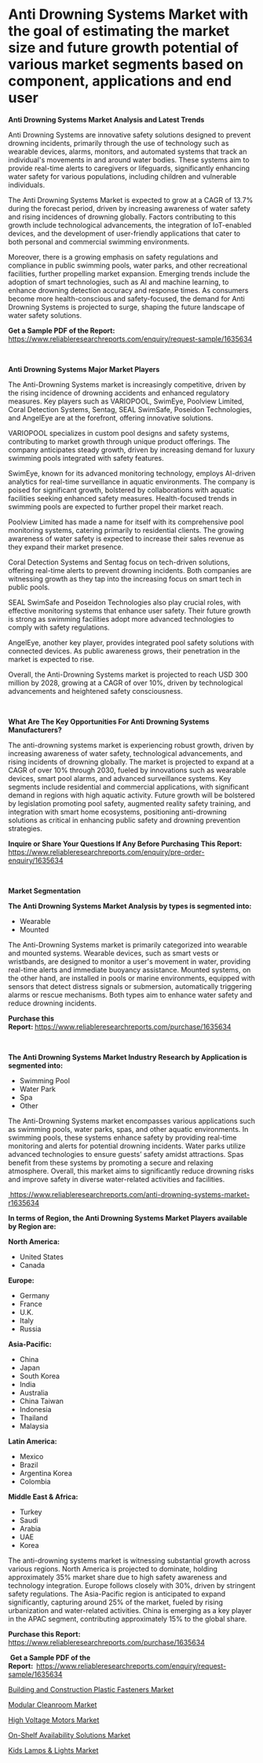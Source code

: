 <p><h1>Anti Drowning Systems Market with the goal of estimating the market size and future growth potential of various market segments based on component, applications and end user</h1></p><p><strong>Anti Drowning Systems Market Analysis and Latest Trends</strong></p>
<p><p>Anti Drowning Systems are innovative safety solutions designed to prevent drowning incidents, primarily through the use of technology such as wearable devices, alarms, monitors, and automated systems that track an individual's movements in and around water bodies. These systems aim to provide real-time alerts to caregivers or lifeguards, significantly enhancing water safety for various populations, including children and vulnerable individuals.</p><p>The Anti Drowning Systems Market is expected to grow at a CAGR of 13.7% during the forecast period, driven by increasing awareness of water safety and rising incidences of drowning globally. Factors contributing to this growth include technological advancements, the integration of IoT-enabled devices, and the development of user-friendly applications that cater to both personal and commercial swimming environments. </p><p>Moreover, there is a growing emphasis on safety regulations and compliance in public swimming pools, water parks, and other recreational facilities, further propelling market expansion. Emerging trends include the adoption of smart technologies, such as AI and machine learning, to enhance drowning detection accuracy and response times. As consumers become more health-conscious and safety-focused, the demand for Anti Drowning Systems is projected to surge, shaping the future landscape of water safety solutions.</p></p>
<p><strong>Get a Sample PDF of the Report:&nbsp;</strong> <a href="https://www.reliableresearchreports.com/enquiry/request-sample/1635634?utm_campaign=37&utm_medium=2&utm_source=Github&utm_content=ia&utm_term=02102024&utm_id=anti-drowning-systems">https://www.reliableresearchreports.com/enquiry/request-sample/1635634</a></p>
<p>&nbsp;</p>
<p><strong>Anti Drowning Systems Major Market Players</strong></p>
<p><p>The Anti-Drowning Systems market is increasingly competitive, driven by the rising incidence of drowning accidents and enhanced regulatory measures. Key players such as VARIOPOOL, SwimEye, Poolview Limited, Coral Detection Systems, Sentag, SEAL SwimSafe, Poseidon Technologies, and AngelEye are at the forefront, offering innovative solutions.</p><p>VARIOPOOL specializes in custom pool designs and safety systems, contributing to market growth through unique product offerings. The company anticipates steady growth, driven by increasing demand for luxury swimming pools integrated with safety features.</p><p>SwimEye, known for its advanced monitoring technology, employs AI-driven analytics for real-time surveillance in aquatic environments. The company is poised for significant growth, bolstered by collaborations with aquatic facilities seeking enhanced safety measures. Health-focused trends in swimming pools are expected to further propel their market reach.</p><p>Poolview Limited has made a name for itself with its comprehensive pool monitoring systems, catering primarily to residential clients. The growing awareness of water safety is expected to increase their sales revenue as they expand their market presence.</p><p>Coral Detection Systems and Sentag focus on tech-driven solutions, offering real-time alerts to prevent drowning incidents. Both companies are witnessing growth as they tap into the increasing focus on smart tech in public pools.</p><p>SEAL SwimSafe and Poseidon Technologies also play crucial roles, with effective monitoring systems that enhance user safety. Their future growth is strong as swimming facilities adopt more advanced technologies to comply with safety regulations.</p><p>AngelEye, another key player, provides integrated pool safety solutions with connected devices. As public awareness grows, their penetration in the market is expected to rise.</p><p>Overall, the Anti-Drowning Systems market is projected to reach USD 300 million by 2028, growing at a CAGR of over 10%, driven by technological advancements and heightened safety consciousness.</p></p>
<p>&nbsp;</p>
<p><strong>What Are The Key Opportunities For Anti Drowning Systems Manufacturers?</strong></p>
<p><p>The anti-drowning systems market is experiencing robust growth, driven by increasing awareness of water safety, technological advancements, and rising incidents of drowning globally. The market is projected to expand at a CAGR of over 10% through 2030, fueled by innovations such as wearable devices, smart pool alarms, and advanced surveillance systems. Key segments include residential and commercial applications, with significant demand in regions with high aquatic activity. Future growth will be bolstered by legislation promoting pool safety, augmented reality safety training, and integration with smart home ecosystems, positioning anti-drowning solutions as critical in enhancing public safety and drowning prevention strategies.</p></p>
<p><strong>Inquire or Share Your Questions If Any Before Purchasing This Report:</strong> <a href="https://www.reliableresearchreports.com/enquiry/pre-order-enquiry/1635634?utm_campaign=37&utm_medium=2&utm_source=Github&utm_content=ia&utm_term=02102024&utm_id=anti-drowning-systems">https://www.reliableresearchreports.com/enquiry/pre-order-enquiry/1635634</a></p>
<p>&nbsp;</p>
<p><strong>Market Segmentation</strong></p>
<p><strong>The Anti Drowning Systems Market Analysis by types is segmented into:</strong></p>
<p><ul><li>Wearable</li><li>Mounted</li></ul></p>
<p><p>The Anti-Drowning Systems market is primarily categorized into wearable and mounted systems. Wearable devices, such as smart vests or wristbands, are designed to monitor a user's movement in water, providing real-time alerts and immediate buoyancy assistance. Mounted systems, on the other hand, are installed in pools or marine environments, equipped with sensors that detect distress signals or submersion, automatically triggering alarms or rescue mechanisms. Both types aim to enhance water safety and reduce drowning incidents.</p></p>
<p><strong>Purchase this Report:&nbsp;</strong><a href="https://www.reliableresearchreports.com/purchase/1635634?utm_campaign=37&utm_medium=2&utm_source=Github&utm_content=ia&utm_term=02102024&utm_id=anti-drowning-systems">https://www.reliableresearchreports.com/purchase/1635634</a></p>
<p>&nbsp;</p>
<p><strong>The Anti Drowning Systems Market Industry Research by Application is segmented into:</strong></p>
<p><ul><li>Swimming Pool</li><li>Water Park</li><li>Spa</li><li>Other</li></ul></p>
<p><p>The Anti-Drowning Systems market encompasses various applications such as swimming pools, water parks, spas, and other aquatic environments. In swimming pools, these systems enhance safety by providing real-time monitoring and alerts for potential drowning incidents. Water parks utilize advanced technologies to ensure guests’ safety amidst attractions. Spas benefit from these systems by promoting a secure and relaxing atmosphere. Overall, this market aims to significantly reduce drowning risks and improve safety in diverse water-related activities and facilities.</p></p>
<p><a href="https://www.reliableresearchreports.com/anti-drowning-systems-market-r1635634?utm_campaign=37&utm_medium=2&utm_source=Github&utm_content=ia&utm_term=02102024&utm_id=anti-drowning-systems">&nbsp;https://www.reliableresearchreports.com/anti-drowning-systems-market-r1635634</a></p>
<p><strong>In terms of Region, the Anti Drowning Systems Market Players available by Region are:</strong></p>
<p>
    <p> <strong> North America: </strong>
        <ul>
            <li>United States</li>
            <li>Canada</li>
        </ul>
        </p> 
    <p> <strong> Europe: </strong>
        <ul>
            <li>Germany</li>
            <li>France</li>
            <li>U.K.</li>
            <li>Italy</li>
            <li>Russia</li>
        </ul>
        </p> 
    <p> <strong> Asia-Pacific: </strong>
        <ul>
            <li>China</li>
            <li>Japan</li>
            <li>South Korea</li>
            <li>India</li>
            <li>Australia</li>
            <li>China Taiwan</li>
            <li>Indonesia</li>
            <li>Thailand</li>
            <li>Malaysia</li>
        </ul>
        </p> 
    <p> <strong> Latin America: </strong>
        <ul>
            <li>Mexico</li>
            <li>Brazil</li>
            <li>Argentina Korea</li>
            <li>Colombia</li>
        </ul>
        </p> 
    <p> <strong> Middle East & Africa: </strong>
        <ul>
            <li>Turkey</li>
            <li>Saudi</li>
            <li>Arabia</li>
            <li>UAE</li>
            <li>Korea</li>
        </ul>
    </p>
    </p>
<p><p>The anti-drowning systems market is witnessing substantial growth across various regions. North America is projected to dominate, holding approximately 35% market share due to high safety awareness and technology integration. Europe follows closely with 30%, driven by stringent safety regulations. The Asia-Pacific region is anticipated to expand significantly, capturing around 25% of the market, fueled by rising urbanization and water-related activities. China is emerging as a key player in the APAC segment, contributing approximately 15% to the global share.</p></p>
<p><strong>Purchase this Report: </strong><a href="https://www.reliableresearchreports.com/purchase/1635634?utm_campaign=37&utm_medium=2&utm_source=Github&utm_content=ia&utm_term=02102024&utm_id=anti-drowning-systems">https://www.reliableresearchreports.com/purchase/1635634</a></p>
<p>&nbsp;<strong>Get a Sample PDF of the Report:&nbsp;&nbsp;</strong><a href="https://www.reliableresearchreports.com/enquiry/request-sample/1635634?utm_campaign=37&utm_medium=2&utm_source=Github&utm_content=ia&utm_term=02102024&utm_id=anti-drowning-systems">https://www.reliableresearchreports.com/enquiry/request-sample/1635634</a></p>
<p><strong></strong></p>
<p><p><a href="https://issuu.com/reportprime-2/docs/building-and-construction-plastic-f_6b33d312bdb1ce?utm_campaign=37&utm_medium=2&utm_source=Github&utm_content=ia&utm_term=02102024&utm_id=anti-drowning-systems">Building and Construction Plastic Fasteners Market</a></p><p><a href="https://www.linkedin.com/pulse/global-modular-cleanroom-market-trends-forecasts-strategic-g5wpc?trackingId=0ojAEaCQT32lmXi0Dh1ZRg%3D%3D&utm_campaign=37&utm_medium=2&utm_source=Github&utm_content=ia&utm_term=02102024&utm_id=anti-drowning-systems">Modular Cleanroom Market</a></p><p><a href="https://www.linkedin.com/pulse/high-voltage-motors-market-research-report-exploring-size-k3y4c?trackingId=2WOT2QfIQmO6X1Ajj5Ni6g%3D%3D&utm_campaign=37&utm_medium=2&utm_source=Github&utm_content=ia&utm_term=02102024&utm_id=anti-drowning-systems">High Voltage Motors Market</a></p><p><a href="https://issuu.com/reportprime-2/docs/on-shelf-availability-solutions-mar_47394a8c06bf7f?utm_campaign=37&utm_medium=2&utm_source=Github&utm_content=ia&utm_term=02102024&utm_id=anti-drowning-systems">On-Shelf Availability Solutions Market</a></p><p><a href="https://github.com/SamiaHussain82/Market-Research-Report-List-1/blob/main/kids-lamps-lights-market.md?utm_campaign=37&utm_medium=2&utm_source=Github&utm_content=ia&utm_term=02102024&utm_id=anti-drowning-systems">Kids Lamps & Lights Market</a></p></p>
